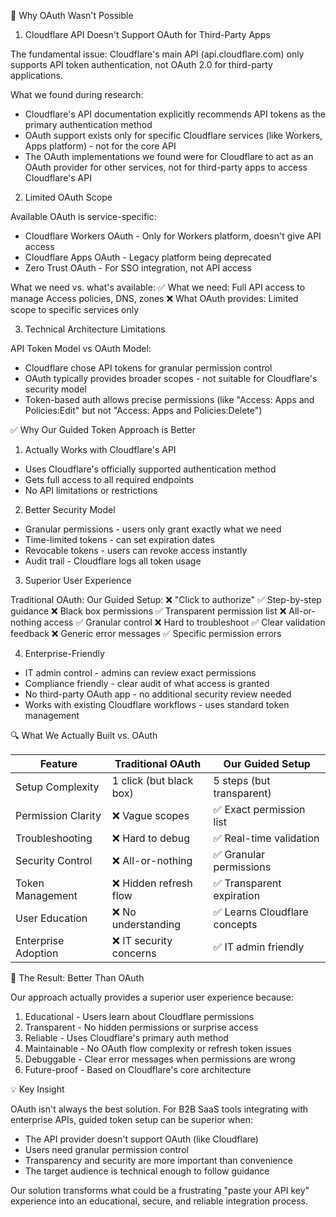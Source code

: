 🚫 Why OAuth Wasn't Possible

  1. Cloudflare API Doesn't Support OAuth for Third-Party Apps

  The fundamental issue: Cloudflare's main API (api.cloudflare.com) only supports API token authentication, not OAuth 2.0
  for third-party applications.

  What we found during research:
  - Cloudflare's API documentation explicitly recommends API tokens as the primary authentication method
  - OAuth support exists only for specific Cloudflare services (like Workers, Apps platform) - not for the core API
  - The OAuth implementations we found were for Cloudflare to act as an OAuth provider for other services, not for
  third-party apps to access Cloudflare's API

  2. Limited OAuth Scope

  Available OAuth is service-specific:
  - Cloudflare Workers OAuth - Only for Workers platform, doesn't give API access
  - Cloudflare Apps OAuth - Legacy platform being deprecated
  - Zero Trust OAuth - For SSO integration, not API access

  What we need vs. what's available:
  ✅ What we need: Full API access to manage Access policies, DNS, zones
  ❌ What OAuth provides: Limited scope to specific services only

  3. Technical Architecture Limitations

  API Token Model vs OAuth Model:
  - Cloudflare chose API tokens for granular permission control
  - OAuth typically provides broader scopes - not suitable for Cloudflare's security model
  - Token-based auth allows precise permissions (like "Access: Apps and Policies:Edit" but not "Access: Apps and
  Policies:Delete")

  ✅ Why Our Guided Token Approach is Better

  1. Actually Works with Cloudflare's API

  - Uses Cloudflare's officially supported authentication method
  - Gets full access to all required endpoints
  - No API limitations or restrictions

  2. Better Security Model

  - Granular permissions - users only grant exactly what we need
  - Time-limited tokens - can set expiration dates
  - Revocable tokens - users can revoke access instantly
  - Audit trail - Cloudflare logs all token usage

  3. Superior User Experience

  Traditional OAuth:           Our Guided Setup:
  ❌ "Click to authorize"      ✅ Step-by-step guidance
  ❌ Black box permissions     ✅ Transparent permission list
  ❌ All-or-nothing access     ✅ Granular control
  ❌ Hard to troubleshoot      ✅ Clear validation feedback
  ❌ Generic error messages    ✅ Specific permission errors

  4. Enterprise-Friendly

  - IT admin control - admins can review exact permissions
  - Compliance friendly - clear audit of what access is granted
  - No third-party OAuth app - no additional security review needed
  - Works with existing Cloudflare workflows - uses standard token management

  🔍 What We Actually Built vs. OAuth

  | Feature             | Traditional OAuth       | Our Guided Setup             |
  |---------------------|-------------------------|------------------------------|
  | Setup Complexity    | 1 click (but black box) | 5 steps (but transparent)    |
  | Permission Clarity  | ❌ Vague scopes          | ✅ Exact permission list      |
  | Troubleshooting     | ❌ Hard to debug         | ✅ Real-time validation       |
  | Security Control    | ❌ All-or-nothing        | ✅ Granular permissions       |
  | Token Management    | ❌ Hidden refresh flow   | ✅ Transparent expiration     |
  | User Education      | ❌ No understanding      | ✅ Learns Cloudflare concepts |
  | Enterprise Adoption | ❌ IT security concerns  | ✅ IT admin friendly          |

  🚀 The Result: Better Than OAuth

  Our approach actually provides a superior user experience because:

  1. Educational - Users learn about Cloudflare permissions
  2. Transparent - No hidden permissions or surprise access
  3. Reliable - Uses Cloudflare's primary auth method
  4. Maintainable - No OAuth flow complexity or refresh token issues
  5. Debuggable - Clear error messages when permissions are wrong
  6. Future-proof - Based on Cloudflare's core architecture

  💡 Key Insight

  OAuth isn't always the best solution. For B2B SaaS tools integrating with enterprise APIs, guided token setup can be 
  superior when:

  - The API provider doesn't support OAuth (like Cloudflare)
  - Users need granular permission control
  - Transparency and security are more important than convenience
  - The target audience is technical enough to follow guidance

  Our solution transforms what could be a frustrating "paste your API key" experience into an educational, secure, and 
  reliable integration process.